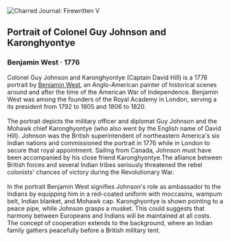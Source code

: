 <div class="artwork-of-the-day">
  <div class="container">
    <div class="img-wrapper">
      <img
        src="https://uploads3.wikiart.org/images/benjamin-west/portrait-of-colonel-guy-johnson-and-karonghyontye-1776.jpg!Large.jpg"
        alt="Charred Journal: Firewritten V" />
    </div>
    <div class="artwork-detail">
      <div class="artwork-origin"> 
        <h2 class="artwork-name">Portrait of Colonel Guy Johnson and Karonghyontye</h2>
        <h3 class="artist">
          Benjamin West
                    ·  1776
        </h3>
      </div>
      <p class="description">
        <span class="artwork-description-text ng-binding" ng-bind-html="viewModel.ArtworkOfTheDay.Description | unsafe">Colonel Guy Johnson and Karonghyontye (Captain David Hill) is a 1776 portrait by <a target="_blank" href="/en/benjamin-west">Benjamin West</a>, an Anglo-American painter of historical scenes around and after the time of the American War of Independence. Benjamin West was among the founders of the Royal Academy in London, serving a its president from 1792 to 1805 and 1806 to 1820.
<br>
<br>The portrait depicts the military officer and diplomat Guy Johnson and the Mohawk chief Karonghyontye (who also went by the English name of David Hill). Johnson was the British superintendent of northeastern America's six Indian nations and commissioned the portrait in 1776 while in London to secure that royal appointment. Sailing from Canada, Johnson must have been accompanied by his close friend Karonghyontye.The alliance between British forces and several Indian tribes seriously threatened the rebel colonists' chances of victory during the Revolutionary War.
<br>
<br>In the portrait Benjamin West signifies Johnson's role as ambassador to the Indians by equipping him in a red-coated uniform with moccasins, wampum belt, Indian blanket, and Mohawk cap. Karonghyontye is shown pointing to a peace pipe, while Johnson grasps a musket. This could suggests that harmony between Europeans and Indians will be maintained at all costs. The concept of cooperation extends to the background, where an Indian family gathers peacefully before a British military tent.</span>
                        <div class="text-shadow-container" ng-show="showShadow" style=""></div>
      </p>
    </div>
  </div>

</div>
